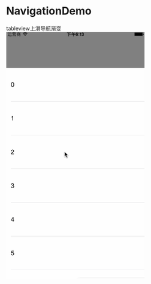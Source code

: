 # NavigationDemo
tableview上滑导航渐变
![Aaron Swartz](https://github.com/zhangXiaoMing0/NavigationDemo/blob/master/navigationDemo.gif)
